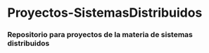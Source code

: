 # Proyectos-SistemasDistribuidos
### Repositorio para proyectos de la materia de sistemas distribuidos
